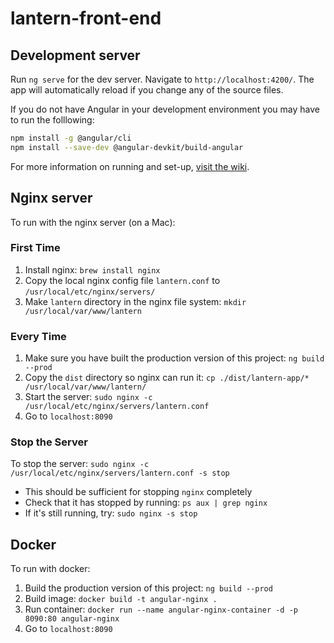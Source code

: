 # lantern-front-end

## Development server

Run `ng serve` for the dev server. Navigate to `http://localhost:4200/`. The app will automatically reload if you change any of the source files.

If you do not have Angular in your development environment you may have to run the folllowing:
```bash
npm install -g @angular/cli
npm install --save-dev @angular-devkit/build-angular
```

For more information on running and set-up, [visit the wiki](https://github.com/onc-healthit/lantern-front-end/wiki).

## Nginx server

To run with the nginx server (on a Mac):

### First Time
1. Install nginx: `brew install nginx`
2. Copy the local nginx config file `lantern.conf` to `/usr/local/etc/nginx/servers/`
3. Make `lantern` directory in the nginx file system: `mkdir /usr/local/var/www/lantern`

### Every Time
1. Make sure you have built the production version of this project: `ng build --prod`
2. Copy the `dist` directory so nginx can run it: `cp ./dist/lantern-app/* /usr/local/var/www/lantern/`
3. Start the server: `sudo nginx -c /usr/local/etc/nginx/servers/lantern.conf`
4. Go to `localhost:8090`

### Stop the Server
To stop the server: `sudo nginx -c /usr/local/etc/nginx/servers/lantern.conf -s stop`
  - This should be sufficient for stopping `nginx` completely
  - Check that it has stopped by running:  `ps aux | grep nginx`
  - If it's still running, try: `sudo nginx -s stop`

## Docker

To run with docker:
1. Build the production version of this project: `ng build --prod`
2. Build image: `docker build -t angular-nginx .`
3. Run container: `docker run --name angular-nginx-container -d -p 8090:80 angular-nginx`
4. Go to `localhost:8090`
